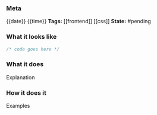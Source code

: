 ### Meta
{{date}} {{time}}
**Tags:** [[frontend]] [[css]]
**State:** #pending 

### What it looks like
```CSS title:styles.css
/* code goes here */

```

### What it does
Explanation

### How it does it
Examples
